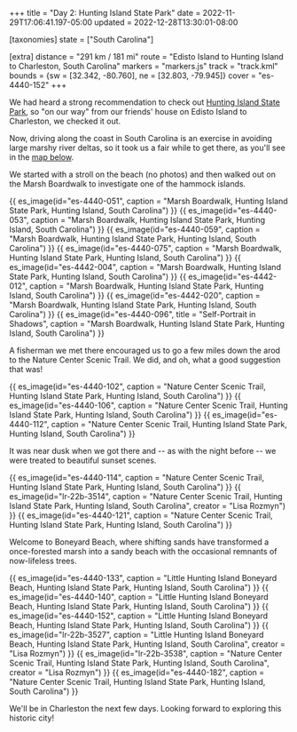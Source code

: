 +++
title = "Day 2: Hunting Island State Park"
date = 2022-11-29T17:06:41.197-05:00
updated = 2022-12-28T13:30:01-08:00

[taxonomies]
state = ["South Carolina"]

[extra]
distance = "291 km / 181 mi"
route = "Edisto Island to Hunting Island to Charleston, South Carolina"
markers = "markers.js"
track = "track.kml"
bounds = {sw = [32.342, -80.760], ne = [32.803, -79.945]}
cover = "es-4440-152"
+++

We had heard a strong recommendation to check out [Hunting Island State Park](https://southcarolinaparks.com/hunting-island), so "on our way" from our friends' house on Edisto Island to Charleston, we checked it out.

<!-- more -->

Now, driving along the coast in South Carolina is an exercise in avoiding large marshy river deltas, so it took us a fair while to get there, as you'll see in the <a href="#map">map below</a>.

We started with a stroll on the beach (no photos) and then walked out on the Marsh Boardwalk to investigate one of the hammock islands.

{{ es_image(id="es-4440-051", caption = "Marsh Boardwalk, Hunting Island State Park, Hunting Island, South Carolina") }}
{{ es_image(id="es-4440-053", caption = "Marsh Boardwalk, Hunting Island State Park, Hunting Island, South Carolina") }}
{{ es_image(id="es-4440-059", caption = "Marsh Boardwalk, Hunting Island State Park, Hunting Island, South Carolina") }}
{{ es_image(id="es-4440-075", caption = "Marsh Boardwalk, Hunting Island State Park, Hunting Island, South Carolina") }}
{{ es_image(id="es-4442-004", caption = "Marsh Boardwalk, Hunting Island State Park, Hunting Island, South Carolina") }}
{{ es_image(id="es-4442-012", caption = "Marsh Boardwalk, Hunting Island State Park, Hunting Island, South Carolina") }}
{{ es_image(id="es-4442-020", caption = "Marsh Boardwalk, Hunting Island State Park, Hunting Island, South Carolina") }}
{{ es_image(id="es-4440-096", title = "Self-Portrait in Shadows", caption = "Marsh Boardwalk, Hunting Island State Park, Hunting Island, South Carolina") }}

A fisherman we met there encouraged us to go a few miles down the arod to the Nature Center Scenic Trail. We did, and oh, what a good suggestion that was!

{{ es_image(id="es-4440-102", caption = "Nature Center Scenic Trail, Hunting Island State Park, Hunting Island, South Carolina") }}
{{ es_image(id="es-4440-106", caption = "Nature Center Scenic Trail, Hunting Island State Park, Hunting Island, South Carolina") }}
{{ es_image(id="es-4440-112", caption = "Nature Center Scenic Trail, Hunting Island State Park, Hunting Island, South Carolina") }}

It was near dusk when we got there and -- as with the night before -- we were treated to beautiful sunset scenes.

{{ es_image(id="es-4440-114", caption = "Nature Center Scenic Trail, Hunting Island State Park, Hunting Island, South Carolina") }}
{{ es_image(id="lr-22b-3514", caption = "Nature Center Scenic Trail, Hunting Island State Park, Hunting Island, South Carolina", creator = "Lisa Rozmyn") }}
{{ es_image(id="es-4440-121", caption = "Nature Center Scenic Trail, Hunting Island State Park, Hunting Island, South Carolina") }}

Welcome to Boneyard Beach, where shifting sands have transformed a once-forested marsh into a sandy beach with the occasional remnants of now-lifeless trees.

{{ es_image(id="es-4440-133", caption = "Little Hunting Island Boneyard Beach, Hunting Island State Park, Hunting Island, South Carolina") }}
{{ es_image(id="es-4440-140", caption = "Little Hunting Island Boneyard Beach, Hunting Island State Park, Hunting Island, South Carolina") }}
{{ es_image(id="es-4440-152", caption = "Little Hunting Island Boneyard Beach, Hunting Island State Park, Hunting Island, South Carolina") }}
{{ es_image(id="lr-22b-3527", caption = "Little Hunting Island Boneyard Beach, Hunting Island State Park, Hunting Island, South Carolina", creator = "Lisa Rozmyn") }}
{{ es_image(id="lr-22b-3538", caption = "Nature Center Scenic Trail, Hunting Island State Park, Hunting Island, South Carolina", creator = "Lisa Rozmyn") }}
{{ es_image(id="es-4440-182", caption = "Nature Center Scenic Trail, Hunting Island State Park, Hunting Island, South Carolina") }}

We'll be in Charleston the next few days. Looking forward to exploring this historic city!
